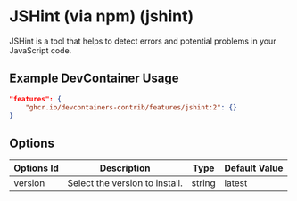 
# JSHint (via npm) (jshint)

JSHint is a tool that helps to detect errors and potential problems in your JavaScript code.

## Example DevContainer Usage

```json
"features": {
    "ghcr.io/devcontainers-contrib/features/jshint:2": {}
}
```

## Options

| Options Id | Description | Type | Default Value |
|-----|-----|-----|-----|
| version | Select the version to install. | string | latest |



